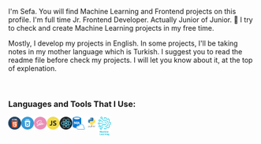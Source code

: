 I'm Sefa. You will find Machine Learning and Frontend projects on this profile. I'm full time Jr. Frontend Developer. Actually Junior of Junior. 🙂 I try to check and create Machine Learning projects in my free time.

Mostly, I develop my projects in English. In some projects, I'll be taking notes in my mother language which is Turkish. I suggest you to read the readme file before check my projects. I will let you know about it, at the top of explenation.

<br />

### Languages and Tools That I Use:

<img align="left" alt="HTML5" width="26px" src="html5.png" />
<img align="left" alt="CSS3" width="26px" src="css3.png" />
<img align="left" alt="Sass" width="26px" src="sass.png" />
<img align="left" alt="JavaScript" width="26px" src="javascript.png" />
<img align="left" alt="React" width="26px" src="react.png" />
<img align="left" alt="SQL" width="26px" src="sql.png" />
<img align="left" alt="Python" width="26px" src="python.png" />
<img align="left" alt="Machine-Learnin" width="26px" src="machine-learning.png" />

<br />
